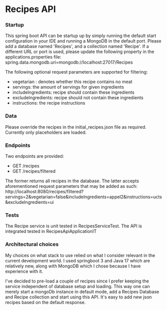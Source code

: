 # Recipes API

### Startup
This spring boot API can be startup up by simply running the default start configuration in your IDE and running a
MongoDB in the default port. Please add a database named 'Recipes', and a collection named 'Recipe'.
If a different URL or port is used, please update the following property in the applications.properties file:
spring.data.mongodb.uri=mongodb://localhost:27017/Recipes

The following optional request parameters are supported for filtering:
- vegetarian : denotes whether this recipe contains no meat
- servings: the amount of servings for given ingredients
- includeIngredients: recipe should contain these ingredients
- excludeIngredients: recipe should not contain these ingredients
- instructions: the recipe instructions

### Data
Please override the recipes in the initial_recipes.json file as required. Currently only placeholders are loaded.

### Endpoints
Two endpoints are provided:
- GET /recipes
- GET /recipes/filtered

The former returns all recipes in the database.
The latter accepts aforementioned request parameters that may be added as such:
http://localhost:8080/recipes/filtered?servings=2&vegetarian=false&includeIngredients=appel2&instructions=ucts&excludeIngredients=ui

### Tests
The Recipe service is unit tested in RecipesServiceTest.
The API is integrated tested in RecipesApiApplicationIT

### Architectural choices
My choices on what stack to use relied on what I consider relevant in the current development world.
I used springboot 3 and Java 17 which are relatively new, along with MongoDB which I chose because I have experience with it.

I've decided to pre-load a couple of recipes since I prefer keeping the service independent of database setup and
loading. This way one can merely start a mongoDb instance in default mode, add a Recipes Database and Recipe collection
and start using this API. It's easy to add new json recipes based on the default response.